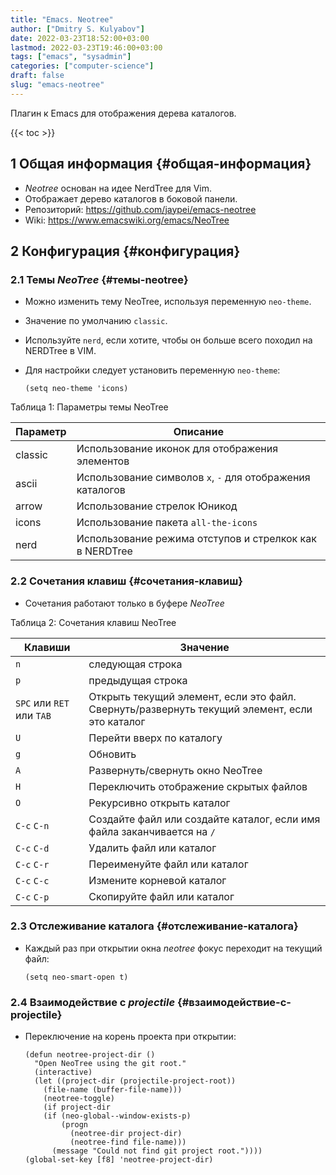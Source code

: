 ```yaml
---
title: "Emacs. Neotree"
author: ["Dmitry S. Kulyabov"]
date: 2022-03-23T18:52:00+03:00
lastmod: 2022-03-23T19:46:00+03:00
tags: ["emacs", "sysadmin"]
categories: ["computer-science"]
draft: false
slug: "emacs-neotree"
---
```


Плагин к Emacs для отображения дерева каталогов.

<!--more-->

{{< toc >}}


## <span class="section-num">1</span> Общая информация {#общая-информация}

-   _Neotree_ основан на идее NerdTree для Vim.
-   Отображает дерево каталогов в боковой панели.
-   Репозиторий: <https://github.com/jaypei/emacs-neotree>
-   Wiki: <https://www.emacswiki.org/emacs/NeoTree>


## <span class="section-num">2</span> Конфигурация {#конфигурация}


### <span class="section-num">2.1</span> Темы _NeoTree_ {#темы-neotree}

-   Можно изменить тему NeoTree, используя переменную `neo-theme`.
-   Значение по умолчанию `classic`.
-   Используйте `nerd`, если хотите, чтобы он больше всего походил на NERDTree в VIM.
-   Для настройки следует установить переменную `neo-theme`:

    ```emacs-lisp
    (setq neo-theme 'icons)
    ```

<div class="table-caption">
  <span class="table-number">&#1058;&#1072;&#1073;&#1083;&#1080;&#1094;&#1072; 1</span>:
  Параметры темы NeoTree
</div>

| Параметр | Описание                                                  |
|----------|-----------------------------------------------------------|
| classic  | Использование иконок для отображения элементов            |
| ascii    | Использование символов `x`, `-` для отображения каталогов |
| arrow    | Использование стрелок Юникод                              |
| icons    | Использование пакета `all-the-icons`                      |
| nerd     | Использование режима отступов и стрелкок как в NERDTree   |


### <span class="section-num">2.2</span> Сочетания клавиш {#сочетания-клавиш}

-   Сочетания работают только в буфере _NeoTree_

<div class="table-caption">
  <span class="table-number">&#1058;&#1072;&#1073;&#1083;&#1080;&#1094;&#1072; 2</span>:
  Сочетания клавиш NeoTree
</div>

| Клавиши                   | Значение                                                                                      |
|---------------------------|-----------------------------------------------------------------------------------------------|
| `n`                       | следующая строка                                                                              |
| `p`                       | предыдущая строка                                                                             |
| `SPC` или `RET` или `TAB` | Открыть текущий элемент, если это файл. Свернуть/развернуть текущий элемент, если это каталог |
| `U`                       | Перейти вверх по каталогу                                                                     |
| `g`                       | Обновить                                                                                      |
| `A`                       | Развернуть/свернуть окно NeoTree                                                              |
| `H`                       | Переключить отображение скрытых файлов                                                        |
| `O`                       | Рекурсивно открыть каталог                                                                    |
| `C-c` `C-n`               | Создайте файл или создайте каталог, если имя файла заканчивается на `/`                       |
| `C-c` `C-d`               | Удалить файл или каталог                                                                      |
| `C-c` `C-r`               | Переименуйте файл или каталог                                                                 |
| `C-c` `C-c`               | Измените корневой каталог                                                                     |
| `C-c` `C-p`               | Скопируйте файл или каталог                                                                   |


### <span class="section-num">2.3</span> Отслеживание каталога {#отслеживание-каталога}

-   Каждый раз при открытии окна _neotree_ фокус переходит на текущий файл:

    ```emacs-lisp
    (setq neo-smart-open t)
    ```


### <span class="section-num">2.4</span> Взаимодействие с _projectile_ {#взаимодействие-с-projectile}

-   Переключение на корень проекта при открытии:

    ```emacs-lisp
    (defun neotree-project-dir ()
      "Open NeoTree using the git root."
      (interactive)
      (let ((project-dir (projectile-project-root))
    	(file-name (buffer-file-name)))
        (neotree-toggle)
        (if project-dir
    	(if (neo-global--window-exists-p)
    	    (progn
    	      (neotree-dir project-dir)
    	      (neotree-find file-name)))
          (message "Could not find git project root."))))
    (global-set-key [f8] 'neotree-project-dir)
    ```
